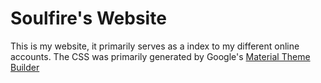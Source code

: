 # Soulfire's Website
This is my website, it primarily serves as a index to my different online accounts. The CSS was primarily generated by Google's [Material Theme Builder](https://m3.material.io/theme-builder)